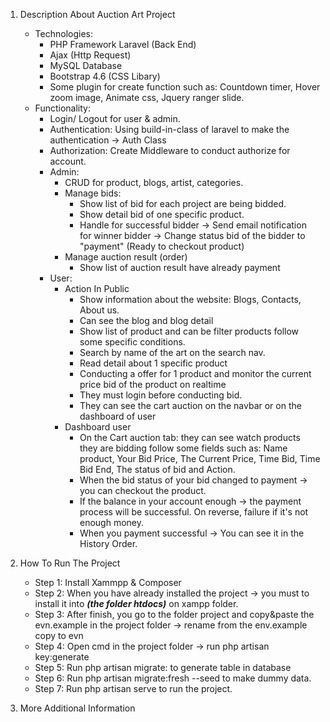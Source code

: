 1. Description About Auction Art Project
    - Technologies: 
        - PHP Framework Laravel (Back End)
        - Ajax (Http Request)
        - MySQL Database
        - Bootstrap 4.6 (CSS Libary)
        - Some plugin for create function such as: Countdown timer, Hover zoom image, Animate css, Jquery ranger slide.
    - Functionality:
        - Login/ Logout for user & admin.
        - Authentication: Using build-in-class of laravel to make the authentication -> Auth Class
        - Authorization: Create Middleware to conduct authorize for account.
        - Admin:
            - CRUD for product, blogs, artist, categories.
            - Manage bids:
                - Show list of bid for each project are being bidded.
                - Show detail bid of one specific product.
                - Handle for successful bidder -> Send email notification for winner bidder -> Change status bid of the bidder to "payment" (Ready to checkout product)
            - Manage auction result (order)
                - Show list of auction result have already payment    
        - User:
            - Action In Public 
                - Show information about the website: Blogs, Contacts, About us.
                - Can see the blog and blog detail
                - Show list of product and can be filter products follow some specific conditions.
                - Search by name of the art on the search nav.
                - Read detail about 1 specific product 
                - Conducting a offer for 1 product and monitor the current price bid of the product on realtime
                - They must login before conducting bid.
                - They can see the cart auction on the navbar or on the dashboard of user
            - Dashboard user 
                - On the Cart auction tab: they can see watch products they are bidding follow some fields such as: Name product, Your Bid Price, The Current Price, Time Bid, Time Bid End, The status of bid and Action.
                - When the bid status of your bid changed to payment -> you can checkout the product.
                - If the balance in your account enough -> the payment process will be successful. On reverse, failure if it's not enough money.
                - When you payment successful -> You can see it in the History Order.

       
2. How To Run The Project
    - Step 1: Install Xammpp & Composer 
    - Step 2: When you have already installed the project -> you must to install it into ***(the folder htdocs)*** on xampp folder.
    - Step 3: After finish, you go to the folder project and copy&paste the evn.example in the project folder -> rename from the env.example copy to evn
    - Step 4: Open cmd in the project folder -> run php artisan key:generate
    - Step 5: Run php artisan migrate: to generate table in database
    - Step 6: Run php artisan migrate:fresh --seed to make dummy data.
    - Step 7: Run php artisan serve to run the project.

3. More Additional Information
    
